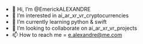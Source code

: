 - 👋 Hi, I’m @EmerickALEXANDRE
- 👀 I’m interested in ai_ar_xr_vr_cryptocurrencies
- 🌱 I’m currently learning python & swift
- 💞️ I’m looking to collaborate on ai_ar_xr_vr_projects
- 📫 How to reach me = e.alexandre@me.com

<!---
EmerickALEXANDRE/EmerickALEXANDRE is a ✨ special ✨ repository because its `README.md` (this file) appears on your GitHub profile.
You can click the Preview link to take a look at your changes.
--->
